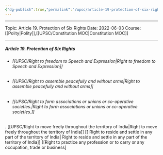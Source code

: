 ```yaml
---
{"dg-publish":true,"permalink":"/upsc/article-19-protection-of-six-rights/","dgHomeLink":true,"dgPassFrontmatter":false}
---
```


----
Topic: Article 19. Protection of Six Rights
Date: 2022-06-03
Course: [[Polity|Polity]],[[UPSC/Constitution MOC|Constitution MOC]] 

----

##### Article 19. Protection of Six Rights
- ###### [[UPSC/Right to freedom to Speech and Expression|Right to freedom to Speech and Expression]]
- ###### [[UPSC/Right to assemble peacefully and without arms|Right to assemble peacefully and without arms]]
 - ###### [[UPSC/Right to form associations or unions or co-operative societies.|Right to form associations or unions or co-operative societies.]] 
. [[UPSC/Right to move freely throughout the territory of India|Right to move freely throughout the territory of India]]
[[ Right to reside and settle in any part of the territory of India| Right to reside and settle in any part of the territory of India]]
 [[Right to practice any profession or to carry or any occupation, trade or
business]



